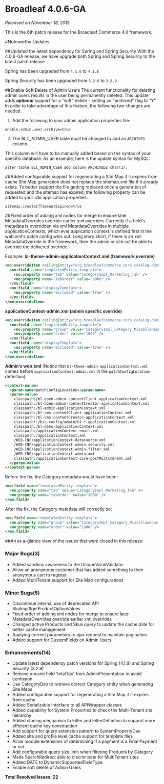 # Broadleaf 4.0.6-GA

_Released on November 18, 2015_


This is the 6th patch release for the Broadleaf Commerce 4.0 framework.

#Noteworthy Updates

##Updated the latest dependency for Spring and Spring Security
With the 4.0.6-GA release, we have upgrade both Spring and Spring Security to the latest patch release.

Spring has been upgraded from `4.1.6` to `4.1.8`

Spring Security has been upgraded from `3.2.6` to `3.2.9`


##Enable Soft Delete of Admin Users
The current functionality for deleting admin users results in the user being permanently deleted.  This update adds **_optional_** support for a "soft" delete - setting an "archived" flag to "Y".  In order to take advantage of this feature, the following two changes are needed:

1) Add the following to your admin application properties file:

`enable.admin.user.archive=true`

2) The BLC\_ADMIN\_USER table must be changed to add an `ARCHIVED` column.

This column will have to be manually added based on the syntax of your specific database.  As an example, here is the update syntax for MySQL:

`alter table BLC_ADMIN_USER add column ARCHIVED2 char(1);`

##Added configurable support for regenerating a Site Map if it expires from cache
Site Map generation does not replace the sitemap.xml file if it already exists.  To better support the file getting replaced once a generation of requested and the sitemap has expired, the following property can be added to your site application properties:

`sitemap.createIfTimeoutExpired=true`

##Fixed order of adding xml nodes for merge to ensure later MetadataOverrides override earlier xml overrides
Currently if a field's metadata is overridden via xml MetadataOverrides in multiple applicationContexts, which ever application context is defined first in the web.xml's patch config wins out. Long story short, if there is an xml MetadataOverride in the framework, then the admin or site not be able to override the delivered override.

Example:
**bl-theme-admin-applicationContext.xml (framework override)**

```xml
<mo:overrideItem ceilingEntity="org.broadleafcommerce.core.catalog.domain.Category">
  <mo:field name="templatedEntity.template">
    <mo:property name="tab" value="CategoryImpl_Marketing_Tab" />
    <mo:property name="tabOrder" value="2000" />
  </mo:field>
  <mo:field name="displayTemplate">
    <mo:property name="excluded" value="true" />
  </mo:field>
</mo:overrideItem>
```


**applicationContext-admin.xml (admin specific override)**

```xml
<mo:overrideItem ceilingEntity="org.broadleafcommerce.core.catalog.domain.Category">
  <mo:field name="templatedEntity.template">
    <mo:property name="group" value="CategoryImpl_Category_Miscellaneous" />
    <mo:property name="order" value="1000" />
  </mo:field>
  <mo:field name="displayTemplate">
    <mo:property name="excluded" value="true" />
  </mo:field>
</mo:overrideItem>
```

**Admin's web.xml** (Notice that `bl-theme-admin-applicationContext.xml` comes before `applicationContext-admin.xml` in the `patchConfigLocation` definition)

```xml
<context-param>
  <param-name>patchConfigLocation</param-name>
  <param-value>
    classpath:/bl-open-admin-contentClient-applicationContext.xml
    classpath:/bl-open-admin-contentCreator-applicationContext.xml
    classpath:/bl-admin-applicationContext.xml
    classpath:/bl-cms-contentClient-applicationContext.xml
    classpath:/bl-cms-contentCreator-applicationContext.xml
    classpath*:/blc-config/admin/bl-*-applicationContext.xml
    classpath:/bl-demo-applicationContext.xml
    classpath:/applicationContext-email.xml
    classpath:/applicationContext.xml
    /WEB-INF/applicationContext-datasource.xml
    /WEB-INF/applicationContext-admin-security.xml
    /WEB-INF/applicationContext-admin-filter.xml
    /WEB-INF/applicationContext-admin.xml
    classpath:/applicationContext-core-postMultitenant.xml
  </param-value>
</context-param>
```

Before the fix, the Category metadata would have been:

```xml
<mo:field name="templatedEntity.template">
  <mo:property name="tab" value="CategoryImpl_Marketing_Tab" />
  <mo:property name="tabOrder" value="2000" />
</mo:field>
```

After the fix, the Category metadata will correctly be:

```xml
<mo:field name="templatedEntity.template">
  <mo:property name="group" value="CategoryImpl_Category_Miscellaneous" />
  <mo:property name="order" value="1000" />
</mo:field>
```

##An at-a-glance view of the issues that were closed in this release:


### Major Bugs(3)
- Added sandbox awareness to the UniqueValueValidator
- Allow an anonymous customer that has added something to their anonymous cart to register
- Added MultiTenant support for Site Map configurations

### Minor Bugs(5)
- Discontinue internal use of deprecated API SkuImpl#getProductOptionValues
- Fixed order of adding xml nodes for merge to ensure later MetadataOverrides override earlier xml overrides
- Changed active Products and Skus query to update the cache date for better cache management
- Applying current parameters to ajax request to maintain pagination
- Added support for CustomFields on Admin Users

### Enhancements(14)
- Update latest dependency patch versions for Spring (4.1.8) and Spring Security (3.2.9)
- Remove unused field 'totalTax' from AdminPresentation to avoid confusion
- Use CategoryDao to retrieve correct Category entity when generating Site Maps
- Added configurable support for regenerating a Site Map if it expires from cache
- Added Serializable interface to all APIWrapper classes
- Added capability for System Properties to check the Multi-Tenant site hierarchy
- Added cloning mechanism to Filter and FilterDefinition to support more efficient cache key construction
- Add support for query extension pattern to SystemPropertyDao
- Added site and profile level cache support for template files
- Allow module extensions of determining if a payment is a Final Payment or not
- Add configurable query size limit when filtering Products by Category
- Made SearchRedirect able to discriminate for MultiTenant sites
- Added DATE to DynamicSupportedFieldType
- Enable soft delete of Admin Users


**Total Resolved Issues: 22**